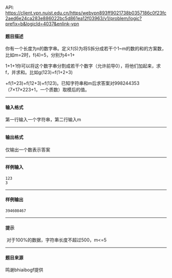API: https://client.vpn.nuist.edu.cn/https/webvpn893ff9021738b0357186c0f23fc2aed6e24ca283e886022bc5d861ea12f03963/v1/problem/logic?prefix=b&logicId=4037&enlink-vpn

#### 题目描述

你有一个长度为n的数字串。定义f(S)为将S拆分成若干个1~m的数的和的方案数，比如m=2时，f(4)=5，分别为4=1+

1+1+1你可以将这个数字串分割成若干个数字（允许前导0），将他们加起来，求f，并求和。比如g(123)=f(1+2+3)

+f(1+23)+f(12+3)+f(123)。已知字符串和m后求答案对998244353（7×17×223+1，一个质数）取模后的值。

---

#### 输入格式

第一行输入一个字符串，第二行输入m

---

#### 输出格式

仅输出一个数表示答案

---

#### 样例输入
```
123
3
```

---

#### 样例输出
```
394608467
```

---

#### 提示

 对于100%的数据，字符串长度不超过500，m<=5

---

#### 题目来源

鸣谢bhiaibogf提供